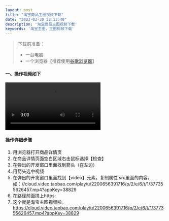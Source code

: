 ```yaml
---
layout: post
title: "淘宝商品主图视频下载"
date: "2023-03-30 22:13:40"
description: '淘宝商品主图视频下载'
keywords: '淘宝主图，主图视频下载'
---
```



> 下载前准备：
>- 一台电脑
>- 一个浏览器【推荐使用<a href="https://www.google.com/intl/zh-CN/chrome/" target="_blank" class="a-blank">谷歌浏览器</a>】



#### 一、操作视频如下

<video controls src="https://markdown2234.haowushiji.com/202304011757864.mp4" ></video>


#### 操作详细步骤
1. 用浏览器打开商品详情页
2. 在商品详情页面空白区域右击鼠标选择【检查】
3. 在弹出的开发窗口里面找到箭头（在左边）
4. 用箭头选中视频
5. 在弹出的开发窗口里面找到【video】元素，复制属性 src里面的内容，如：//cloud.video.taobao.com/play/u/2200656391716/p/2/e/6/t/1/377355626457.mp4?appKey=38829
6. 在路径前面拼上https:
7. 这个就是淘宝主图视频啦。<a href="https://cloud.video.taobao.com/play/u/2200656391716/p/2/e/6/t/1/377355626457.mp4?appKey=38829" target="_blank" class="a-blank">https://cloud.video.taobao.com/play/u/2200656391716/p/2/e/6/t/1/377355626457.mp4?appKey=38829</a>


